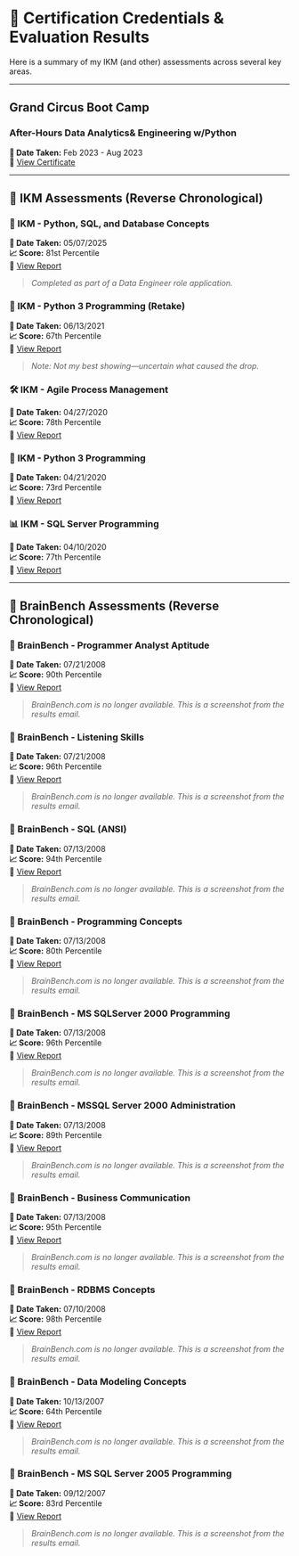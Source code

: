 # 🏅 Certification Credentials & Evaluation Results

Here is a summary of my IKM (and other) assessments across several key areas.

---

## Grand Circus Boot Camp 
### After-Hours Data Analytics& Engineering w/Python  
**📅 Date Taken:** Feb 2023 - Aug 2023  
📄 [View Certificate](certifications/AHBC_DataPy_Joseph_Merten.pdf)  

---

## 🧪 IKM Assessments (Reverse Chronological)

### 🧠 IKM - Python, SQL, and Database Concepts  
**📅 Date Taken:** 05/07/2025  
**📈 Score:** 81st Percentile  
📄 [View Report](test_results/IKM20250505_PythonSQLDatabaseConcepts.pdf)  
> _Completed as part of a Data Engineer role application._

### 🐍 IKM - Python 3 Programming (Retake)  
**📅 Date Taken:** 06/13/2021  
**📈 Score:** 67th Percentile  
📄 [View Report](test_results/IKM20210613_Python3Programming.pdf)  
> _Note: Not my best showing—uncertain what caused the drop._

### 🛠 IKM - Agile Process Management  
**📅 Date Taken:** 04/27/2020  
**📈 Score:** 78th Percentile  
📄 [View Report](test_results/IKM20200427_AgileProcessManagement.pdf)

### 🐍 IKM - Python 3 Programming  
**📅 Date Taken:** 04/21/2020  
**📈 Score:** 73rd Percentile  
📄 [View Report](test_results/IKM20200421_Python3Programming.pdf)

### 📊 IKM - SQL Server Programming  
**📅 Date Taken:** 04/10/2020  
**📈 Score:** 77th Percentile  
📄 [View Report](test_results/IKM20200410_SQLServerProgramming.pdf)

---

## 🧠 BrainBench Assessments (Reverse Chronological)

### 🧠 BrainBench - Programmer Analyst Aptitude  
**📅 Date Taken:** 07/21/2008  
**📈 Score:** 90th Percentile  
📄 [View Report](test_results/BrainBench_ProgrammerAnalystAptitude_20080721.png)  
> _BrainBench.com is no longer available. This is a screenshot from the results email._

### 🧠 BrainBench - Listening Skills  
**📅 Date Taken:** 07/21/2008  
**📈 Score:** 96th Percentile  
📄 [View Report](test_results/BrainBench_ListeningSkills_20080721.png)  
> _BrainBench.com is no longer available. This is a screenshot from the results email._

### 🧠 BrainBench - SQL (ANSI)  
**📅 Date Taken:** 07/13/2008  
**📈 Score:** 94th Percentile  
📄 [View Report](test_results/BrainBench_SQL(ANSI)_20080713.png)  
> _BrainBench.com is no longer available. This is a screenshot from the results email._

### 🧠 BrainBench - Programming Concepts  
**📅 Date Taken:** 07/13/2008  
**📈 Score:** 80th Percentile  
📄 [View Report](test_results/BrainBench_ProgrammingConcepts_20080713.png)  
> _BrainBench.com is no longer available. This is a screenshot from the results email._

### 🧠 BrainBench - MS SQLServer 2000 Programming  
**📅 Date Taken:** 07/13/2008  
**📈 Score:** 96th Percentile  
📄 [View Report](test_results/BrainBench_MSSQLServer2000Programming_20080713.png)  
> _BrainBench.com is no longer available. This is a screenshot from the results email._

### 🧠 BrainBench - MSSQL Server 2000 Administration  
**📅 Date Taken:** 07/13/2008  
**📈 Score:** 89th Percentile  
📄 [View Report](test_results/BrainBench_MSSQLServer2000Administration_20080713.png)  
> _BrainBench.com is no longer available. This is a screenshot from the results email._

### 🧠 BrainBench - Business Communication  
**📅 Date Taken:** 07/13/2008  
**📈 Score:** 95th Percentile  
📄 [View Report](test_results/BrainBench_BusinessCommunication_20080713.png)  
> _BrainBench.com is no longer available. This is a screenshot from the results email._

### 🧠 BrainBench - RDBMS Concepts  
**📅 Date Taken:** 07/10/2008  
**📈 Score:** 98th Percentile  
📄 [View Report](test_results/BrainBench_RDBMSConcepts_20080710.png)  
> _BrainBench.com is no longer available. This is a screenshot from the results email._

### 🧠 BrainBench - Data Modeling Concepts  
**📅 Date Taken:** 10/13/2007  
**📈 Score:** 64th Percentile  
📄 [View Report](test_results/BrainBench_DataModelingConcepts_20071003.png)  
> _BrainBench.com is no longer available. This is a screenshot from the results email._

### 🧠 BrainBench - MS SQL Server 2005 Programming  
**📅 Date Taken:** 09/12/2007  
**📈 Score:** 83rd Percentile  
📄 [View Report](test_results/BrainBench_MSSQLServer2005Programming_20070912.png)  
> _BrainBench.com is no longer available. This is a screenshot from the results email._